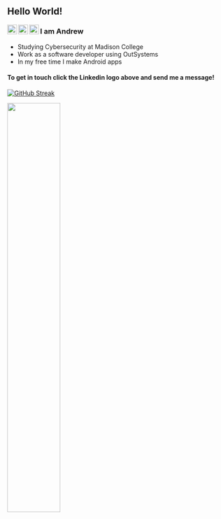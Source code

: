 ## Hello World! 
<a href="https://www.linkedin.com/in/andrew-laack-238b84240/">
  <img align="left" alt="Andrew's Linkdein" width="22px" src="https://play-lh.googleusercontent.com/kMofEFLjobZy_bCuaiDogzBcUT-dz3BBbOrIEjJ-hqOabjK8ieuevGe6wlTD15QzOqw=w240-h480" />
</a>

<a href="https://play.google.com/store/apps/dev?id=6458464589907808389&hl=en_US&gl=US">
  <img align="left" alt="Andrew's Google Play Account" width="22px" src="https://raw.githubusercontent.com/nebula-sls/GithubProfileImages/main/F49R5U9C_400x400.png" />
</a>

<a href="https://github.com/nebula-sls?tab=repositories">
  <img align="left" alt="Andrew's GitHub" width="22px" src="https://raw.githubusercontent.com/nebula-sls/GithubProfileImages/main/GitHub-Mark.png" />
</a>                                                                                                    


                                                                                                                                                                                                                                                                                                                                                                        
                                              
### I am Andrew
- Studying Cybersecurity at Madison College
- Work as a software developer using OutSystems
- In my free time I make Android apps

#### To get in touch click the Linkedin logo above and send me a message!
[![GitHub Streak](https://github-readme-streak-stats.herokuapp.com?user=nebula-sls&theme=tokyonight)](https://git.io/streak-stats)

<a href="https://github.com/nebula-sls/github-readme-stats"><img align="center" width="49%" src="https://github-readme-stats.vercel.app/api/top-langs/?username=nebula-sls&layout=compact&theme=tokyonight" /></a>


